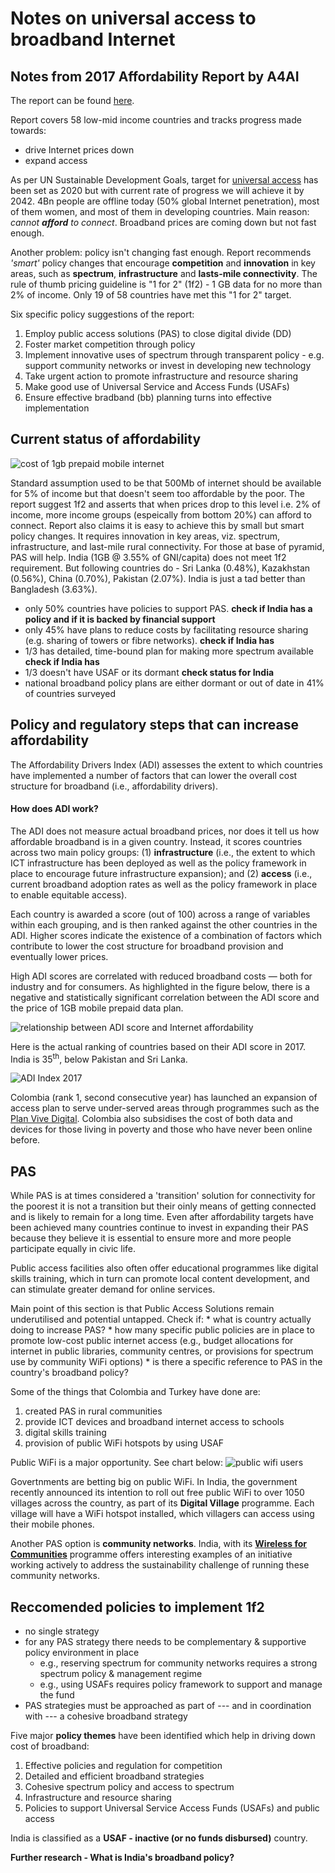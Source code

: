 Notes on universal access to broadband Internet
================

Notes from 2017 Affordability Report by A4AI
--------------------------------------------

The report can be found [here](def/universal-access/background-research/A4AI-2017-Affordability-Report.pdf).

Report covers 58 low-mid income countries and tracks progress made towards:

-   drive Internet prices down
-   expand access

As per UN Sustainable Development Goals, target for [universal access](http://www.un.org/sustainabledevelopment/infrastructure-industrialization/) has been set as 2020 but with current rate of progress we will achieve it by 2042. 4Bn people are offline today (50% global Internet penetration), most of them women, and most of them in developing countries. Main reason: *cannot **afford** to connect*. Broadband prices are coming down but not fast enough.

Another problem: policy isn't changing fast enough. Report recommends *'smart'* policy changes that encourage **competition** and **innovation** in key areas, such as **spectrum**, **infrastructure** and **lasts-mile connectivity**. The rule of thumb pricing guideline is "1 for 2" (1f2) - 1 GB data for no more than 2% of income. Only 19 of 58 countries have met this "1 for 2" target.

Six specific policy suggestions of the report:
1. Employ public access solutions (PAS) to close digital divide (DD)
2. Foster market competition through policy
3. Implement innovative uses of spectrum through transparent policy - e.g. support community networks or invest in developing new technology
4. Take urgent action to promote infrastructure and resource sharing
5. Make good use of Universal Service and Access Funds (USAFs)
6. Ensure effective bradband (bb) planning turns into effective implementation

Current status of affordability
-------------------------------

![cost of 1gb prepaid mobile internet](images/cost-of-1gb.PNG)

Standard assumption used to be that 500Mb of internet should be available for 5% of income but that doesn't seem too affordable by the poor. The report suggest 1f2 and asserts that when prices drop to this level i.e. 2% of income, more income groups (espeically from bottom 20%) can afford to connect. Report also claims it is easy to achieve this by small but smart policy changes. It requires innovation in key areas, viz. spectrum, infrastructure, and last-mile rural connectivity. For those at base of pyramid, PAS will help.
India (1GB @ 3.55% of GNI/capita) does not meet 1f2 requirement. But following countries do - Sri Lanka (0.48%), Kazakhstan (0.56%), China (0.70%), Pakistan (2.07%). India is just a tad better than Bangladesh (3.63%).

-   only 50% countries have policies to support PAS. **check if India has a policy and if it is backed by financial support**
-   only 45% have plans to reduce costs by facilitating resource sharing (e.g. sharing of towers or fibre networks). **check if India has**
-   1/3 has detailed, time-bound plan for making more spectrum available **check if India has**
-   1/3 doesn't have USAF or its dormant **check status for India**
-   national broadband policy plans are either dormant or out of date in 41% of countries surveyed

Policy and regulatory steps that can increase affordability
-----------------------------------------------------------

The Affordability Drivers Index (ADI) assesses the extent to which countries have implemented a number of factors that can lower the overall cost structure for broadband (i.e., affordability drivers).

#### How does ADI work?

The ADI does not measure actual broadband prices, nor does it tell us how affordable broadband is in a given country. Instead, it scores countries across two main policy groups: (1) **infrastructure** (i.e., the extent to which ICT infrastructure has been deployed as well as the policy framework in place to encourage future infrastructure expansion); and (2) **access** (i.e., current broadband adoption rates as well as the policy framework in place to enable equitable access).

Each country is awarded a score (out of 100) across a range of variables within each grouping, and is then ranked against the other countries in the ADI. Higher scores indicate the existence of a combination of factors which contribute to lower the cost structure for broadband provision and eventually lower prices.

High ADI scores are correlated with reduced broadband costs — both for industry and for consumers. As highlighted in the figure below, there is a negative and statistically significant correlation between the ADI score and the price of 1GB mobile prepaid data plan.

![relationship between ADI score and Internet affordability](images/adi-score.PNG)

Here is the actual ranking of countries based on their ADI score in 2017. India is 35<sup>th</sup>, below Pakistan and Sri Lanka.

![ADI Index 2017](images/adi-2017-index.PNG)

Colombia (rank 1, second consecutive year) has launched an expansion of access plan to serve under-served areas through programmes such as the [Plan Vive Digital](http://www.mintic.gov.co/portal/vivedigital/612/w3-channel.html). Colombia also subsidises the cost of both data and devices for those living in poverty and those who have never been online before.

PAS
---

While PAS is at times considered a 'transition' solution for connectivity for the poorest it is not a transition but their oinly means of getting connected and is likely to remain for a long time. Even after affordability targets have been achieved many countries continue to invest in expanding their PAS because they believe it is essential to ensure more and more people participate equally in civic life.

Public access facilities also often offer educational programmes like digital skills training, which in turn can promote local content development, and can stimulate greater demand for online services.

Main point of this section is that Public Access Solutions remain underutilised and potential untapped. Check if:
\* what is country actually doing to increase PAS?
\* how many specific public policies are in place to promote low-cost public internet access (e.g., budget allocations for internet in public libraries, community centres, or provisions for spectrum use by community WiFi options)
\* is there a specific reference to PAS in the country's broadband policy?

Some of the things that Colombia and Turkey have done are:
1. created PAS in rural communities
2. provide ICT devices and broadband internet access to schools
3. digital skills training
4. provision of public WiFi hotspots by using USAF

Public WiFi is a major opportunity. See chart below:
![public wifi users](images/public-wifi.PNG)

Govertnments are betting big on public WiFi. In India, the government recently announced its intention to roll out free public WiFi to over 1050 villages across the country, as part of its **Digital Village** programme. Each village will have a WiFi hotspot installed, which villagers can access using their mobile phones.

Another PAS option is **community networks**. India, with its [**Wireless for Communities**](http://wforc.in/) programme offers interesting examples of an initiative working actively to address the sustainability challenge of running these community networks.

Reccomended policies to implement 1f2
-------------------------------------

-   no single strategy
-   for any PAS strategy there needs to be complementary & supportive policy environment in place
    -   e.g., reserving spectrum for community networks requires a strong spectrum policy & management regime
    -   e.g., using USAFs requires policy framework to support and manage the fund
-   PAS strategies must be approached as part of --- and in coordination with --- a cohesive broadband strategy

Five major **policy themes** have been identified which help in driving down cost of broadband:
1. Effective policies and regulation for competition
2. Detailed and efficient broadband strategies
3. Cohesive spectrum policy and access to spectrum
4. Infrastructure and resource sharing
5. Policies to support Universal Service Access Funds (USAFs) and public access

India is classified as a **USAF - inactive (or no funds disbursed)** country.

**Further research - What is India's broadband policy?**
